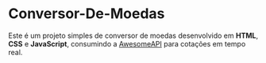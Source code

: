 # Conversor-De-Moedas
Este é um projeto simples de conversor de moedas desenvolvido em **HTML**, **CSS** e **JavaScript**, consumindo a [AwesomeAPI](https://docs.awesomeapi.com.br/api-de-moedas) para cotações em tempo real.
